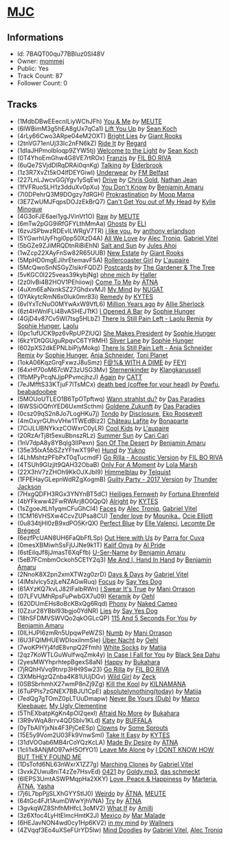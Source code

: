 # [MJC](https://open.spotify.com/playlist/7BAQT00qu77BBIuz0SI48V)
## Informations
<!-- META_BEGIN -->
- Id: 7BAQT00qu77BBIuz0SI48V
- Owner: [mommej](https://open.spotify.com/user/mommej)
- Public: Yes
- Track Count: 87
- Follower Count: 0
<!-- META_END -->


## Tracks
<!-- TRACK_LIST_BEGIN -->
- (1MdbDBwEEecnlLiyWChJFh) [You & Me](https://open.spotify.com/track/1MdbDBwEEecnlLiyWChJFh) *by* [MEUTE](https://open.spotify.com/artist/1z5xbcOeFRQXBVDpvRPh8H)
- (6IWBimM3g5hEA8gUx7qCa1) [Lift You Up](https://open.spotify.com/track/6IWBimM3g5hEA8gUx7qCa1) *by* [Sean Koch](https://open.spotify.com/artist/4sOLJi96MhdlMv5Iz9YZT9)
- (4rLy66Cwo3ARpe04eM2OXT) [Bright Lies](https://open.spotify.com/track/4rLy66Cwo3ARpe04eM2OXT) *by* [Giant Rooks](https://open.spotify.com/artist/5wD0owYApRtYmjPWavWKvb)
- (2tnVG71enUj33Ic2nFN6kZ) [Ride It](https://open.spotify.com/track/2tnVG71enUj33Ic2nFN6kZ) *by* [Regard](https://open.spotify.com/artist/4ofCBoyEiGSePFAG500xev)
- (1dIaJHPmolbloqp9ZYW5tj) [Welcome to the Light](https://open.spotify.com/track/1dIaJHPmolbloqp9ZYW5tj) *by* [Sean Koch](https://open.spotify.com/artist/4sOLJi96MhdlMv5Iz9YZT9)
- (0T4YhoEmGhw4G8VE7rtROx) [Franzis](https://open.spotify.com/track/0T4YhoEmGhw4G8VE7rtROx) *by* [FIL BO RIVA](https://open.spotify.com/artist/3JE0uoggWwwYG6rSSJk0HN)
- (6uQe7SVjdDlRqDRAi0qnKg) [Talking](https://open.spotify.com/track/6uQe7SVjdDlRqDRAi0qnKg) *by* [Elderbrook](https://open.spotify.com/artist/2vf4pRsEY6LpL5tKmqWb64)
- (1z3R7XvZt5kO4lfDEYGiwl) [Underwear](https://open.spotify.com/track/1z3R7XvZt5kO4lfDEYGiwl) *by* [FM Belfast](https://open.spotify.com/artist/22V3XeUvqBmVzu82JdKFWi)
- (227LnLJwcvGGjYgv1ySqEw) [Drive](https://open.spotify.com/track/227LnLJwcvGGjYgv1ySqEw) *by* [Chris Gold](https://open.spotify.com/artist/3k2ntYCRYwchneYCxhOZFN), [Nathan Jean](https://open.spotify.com/artist/6QwldttyGTxNlwhjgegpXf)
- (1fVFRuoSLH1z3dduXv0pXu) [You Don't Know](https://open.spotify.com/track/1fVFRuoSLH1z3dduXv0pXu) *by* [Benjamin Amaru](https://open.spotify.com/artist/05HjXsZCR2S4JW473HsFvp)
- (7l0DPehrQ3M9DOgzy7dRGH) [Prokrastination](https://open.spotify.com/track/7l0DPehrQ3M9DOgzy7dRGH) *by* [Moop Mama](https://open.spotify.com/artist/49rpD3gtSpIjsZNxdwhuYl)
- (3E7ZwUMJFqpsDOJzEkBrQ7) [Can't Get You out of My Head](https://open.spotify.com/track/3E7ZwUMJFqpsDOJzEkBrQ7) *by* [Kylie Minogue](https://open.spotify.com/artist/4RVnAU35WRWra6OZ3CbbMA)
- (4G3oFJE6aei1ygJVinVt1O) [Raw](https://open.spotify.com/track/4G3oFJE6aei1ygJVinVt1O) *by* [MEUTE](https://open.spotify.com/artist/1z5xbcOeFRQXBVDpvRPh8H)
- (6mTw2pGG9iRfGFYLthMmAa) [Ghosts](https://open.spotify.com/track/6mTw2pGG9iRfGFYLthMmAa) *by* [ELI](https://open.spotify.com/artist/63gbXCha1jpkrJJ9K5gGpR)
- (6zvJSPbwzRDEvILWRgV7TR) [i like you.](https://open.spotify.com/track/6zvJSPbwzRDEvILWRgV7TR) *by* [anthony erlandson](https://open.spotify.com/artist/1JFwvTvj5ITQAwRP5pXLXS)
- (5YGwrhUyFhgi0pp50XzD4A) [All We Love](https://open.spotify.com/track/5YGwrhUyFhgi0pp50XzD4A) *by* [Alec Troniq](https://open.spotify.com/artist/7gY2UGpmfLNKfezQPuG7Hx), [Gabriel Vitel](https://open.spotify.com/artist/1cdGFmm7cm0yvD7mA40R8x)
- (5bGZe9ZJiMRQDtnRiBiEhN) [Salt and Sun](https://open.spotify.com/track/5bGZe9ZJiMRQDtnRiBiEhN) *by* [Jules Ahoi](https://open.spotify.com/artist/2l1xTBTIBaAiJhekoLM8mk)
- (1wZcp22XAyFnSw82R65UUB) [New Estate](https://open.spotify.com/track/1wZcp22XAyFnSw82R65UUB) *by* [Giant Rooks](https://open.spotify.com/artist/5wD0owYApRtYmjPWavWKvb)
- (5MpHD0mgEJihrEtemavF5A) [Rollercoaster Girl](https://open.spotify.com/track/5MpHD0mgEJihrEtemavF5A) *by* [L'aupaire](https://open.spotify.com/artist/6d9XIbBseVi999qdzDEtwE)
- (5McQwoSnNSGyZlsikrFQDZ) [Postcards](https://open.spotify.com/track/5McQwoSnNSGyZlsikrFQDZ) *by* [The Gardener & The Tree](https://open.spotify.com/artist/1GarejqGHyKM1adTFnB4NN)
- (5vKGC0I225veas39kybjNg) [ohne mich](https://open.spotify.com/track/5vKGC0I225veas39kybjNg) *by* [Haller](https://open.spotify.com/artist/62U6nJKR1V8QOspXUzWle3)
- (2z0IvBi4B2HOV1PEhiiowj) [Come To Me](https://open.spotify.com/track/2z0IvBi4B2HOV1PEhiiowj) *by* [ÄTNA](https://open.spotify.com/artist/4ORnI4BzjKFbUply6fRvkX)
- (4uXm6EaNxnkSZ27GhdxvMJ) [My Mind](https://open.spotify.com/track/4uXm6EaNxnkSZ27GhdxvMJ) *by* [NUGAT](https://open.spotify.com/artist/74yjU6gHx05PeHAokao6DS)
- (0YAkytcRmN6x0Iuk0mr83i) [Remedy](https://open.spotify.com/track/0YAkytcRmN6x0Iuk0mr83i) *by* [KYTES](https://open.spotify.com/artist/1q8H46YhdCtAO8tXHIWe2d)
- (6vlYxTcNuO0MYwAxW9VfL6) [Million Years ago](https://open.spotify.com/track/6vlYxTcNuO0MYwAxW9VfL6) *by* [Allie Sherlock](https://open.spotify.com/artist/2yTmZ1PwFKkO0FjQp2flPl)
- (6zt4HWnIFLi4BvASHEJTtK) [I Opened A Bar](https://open.spotify.com/track/6zt4HWnIFLi4BvASHEJTtK) *by* [Sophie Hunger](https://open.spotify.com/artist/3nOQJdlPEzFVhTEzxwcGax)
- (4GjD4v87Cv5WI7tsg5HLbZ) [There Is Still Pain Left - Laolu Remix](https://open.spotify.com/track/4GjD4v87Cv5WI7tsg5HLbZ) *by* [Sophie Hunger](https://open.spotify.com/artist/3nOQJdlPEzFVhTEzxwcGax), [Laolu](https://open.spotify.com/artist/53PSeUFq8tMZc0zdd1oUTG)
- (0pc1ufUCK9pz6vRpUPZlUQ) [She Makes President](https://open.spotify.com/track/0pc1ufUCK9pz6vRpUPZlUQ) *by* [Sophie Hunger](https://open.spotify.com/artist/3nOQJdlPEzFVhTEzxwcGax)
- (6kzYDtQGUguRpqvC6TYRMH) [Sliver Lane](https://open.spotify.com/track/6kzYDtQGUguRpqvC6TYRMH) *by* [Sophie Hunger](https://open.spotify.com/artist/3nOQJdlPEzFVhTEzxwcGax)
- (602pXS2dkEPNLbiPjyMokg) [There Is Still Pain Left - Anja Schneider Remix](https://open.spotify.com/track/602pXS2dkEPNLbiPjyMokg) *by* [Sophie Hunger](https://open.spotify.com/artist/3nOQJdlPEzFVhTEzxwcGax), [Anja Schneider](https://open.spotify.com/artist/0f14r70OISSfJoyqYaHbgV), [Toni Planet](https://open.spotify.com/artist/2cHCrHzbImO4wSgev0g6U4)
- (1okA06KqzGrqFxwzJ8uSmz) [F@%& WITH A DIME](https://open.spotify.com/track/1okA06KqzGrqFxwzJ8uSmz) *by* [FEYI](https://open.spotify.com/artist/2E41RSTUOR7CBYbfzXYI2t)
- (64xHf70oM67cWZ3zUSG3Mv) [Sternenkinder](https://open.spotify.com/track/64xHf70oM67cWZ3zUSG3Mv) *by* [Klangkarussell](https://open.spotify.com/artist/041iTeoMIwXMlShuQPIVKo)
- (1fbMPyPcqNJjpPPvmcjhzJ) [Again](https://open.spotify.com/track/1fbMPyPcqNJjpPPvmcjhzJ) *by* [CATT](https://open.spotify.com/artist/4vECkYVXR5tUXqDk2LVzkJ)
- (7eJMfftS33KTjuF7lTsMCx) [death bed (coffee for your head)](https://open.spotify.com/track/7eJMfftS33KTjuF7lTsMCx) *by* [Powfu](https://open.spotify.com/artist/6bmlMHgSheBauioMgKv2tn), [beabadoobee](https://open.spotify.com/artist/35l9BRT7MXmM8bv2WDQiyB)
- (5MOUoUTLEO1B6TpOTpftwq) [Wann strahlst du?](https://open.spotify.com/track/5MOUoUTLEO1B6TpOTpftwq) *by* [Das Paradies](https://open.spotify.com/artist/5wYcbpyGZGlUOiNpbLWZTo)
- (6WSSiOQfnYED6UxmtScthm) [Goldene Zukunft](https://open.spotify.com/track/6WSSiOQfnYED6UxmtScthm) *by* [Das Paradies](https://open.spotify.com/artist/5wYcbpyGZGlUOiNpbLWZTo)
- (0csz09qS2n8Jo7LogHKu7j) [Tondo](https://open.spotify.com/track/0csz09qS2n8Jo7LogHKu7j) *by* [Disclosure](https://open.spotify.com/artist/6nS5roXSAGhTGr34W6n7Et), [Eko Roosevelt](https://open.spotify.com/artist/7hs75D38FalYWr7BDO1WPh)
- (4mOxyrGUhvVHw1TWEdBiz2) [Château Lafite](https://open.spotify.com/track/4mOxyrGUhvVHw1TWEdBiz2) *by* [Bonaparte](https://open.spotify.com/artist/2jwl8DJIsmnFbA5vPdGSCy)
- (7CiJLUBNYkxzCOWxrC0yLR) [Cool Kids](https://open.spotify.com/track/7CiJLUBNYkxzCOWxrC0yLR) *by* [L'aupaire](https://open.spotify.com/artist/6d9XIbBseVi999qdzDEtwE)
- (20RzArTj8t5exuBbnszRLz) [Summer Sun](https://open.spotify.com/track/20RzArTj8t5exuBbnszRLz) *by* [Cari Cari](https://open.spotify.com/artist/0ey6crPk5fXQWkq21iPTMV)
- (1nV7dpA8y8YBqlg3IIPexn) [Son Of The Desert](https://open.spotify.com/track/1nV7dpA8y8YBqlg3IIPexn) *by* [Benjamin Amaru](https://open.spotify.com/artist/05HjXsZCR2S4JW473HsFvp)
- (35e35lxA5bSZzYFtwXT9Pe) [Hund](https://open.spotify.com/track/35e35lxA5bSZzYFtwXT9Pe) *by* [Yukno](https://open.spotify.com/artist/01JZtu3hMY7lmY36RCqzIl)
- (4LhMshtzPFbPxT0qTucmdF) [Go Rilla - Acoustic Version](https://open.spotify.com/track/4LhMshtzPFbPxT0qTucmdF) *by* [FIL BO RIVA](https://open.spotify.com/artist/3JE0uoggWwwYG6rSSJk0HN)
- (4TSUh9GIzjlt9QAH32ObaB) [Only For A Moment](https://open.spotify.com/track/4TSUh9GIzjlt9QAH32ObaB) *by* [Lola Marsh](https://open.spotify.com/artist/56UIK6wmbbxuQ6VA20vrWD)
- (22X3hV7zZHOh9KkOJXJbI9) [Himmelblau](https://open.spotify.com/track/22X3hV7zZHOh9KkOJXJbI9) *by* [Telquist](https://open.spotify.com/artist/1P7bWg37j6b4baXFeNNzrE)
- (1FPEHayGLepnWdRZgXogmB) [Guilty Party - 2017 Version](https://open.spotify.com/track/1FPEHayGLepnWdRZgXogmB) *by* [Thunder Jackson](https://open.spotify.com/artist/3o0xJMKswwtXz2PhrRCHhJ)
- (7HxgQDFH3RGx3YNYnBT5dC) [Heiliges Fernweh](https://open.spotify.com/track/7HxgQDFH3RGx3YNYnBT5dC) *by* [Fortuna Ehrenfeld](https://open.spotify.com/artist/7xs1dZEBvPCk2zktBhVeKb)
- (4bYFkww42FwRWArj8O0QpQ) [Alright](https://open.spotify.com/track/4bYFkww42FwRWArj8O0QpQ) *by* [KYTES](https://open.spotify.com/artist/1q8H46YhdCtAO8tXHIWe2d)
- (1sZgoeJtLh1yqmCFuGhCI4) [Faces](https://open.spotify.com/track/1sZgoeJtLh1yqmCFuGhCI4) *by* [Alec Troniq](https://open.spotify.com/artist/7gY2UGpmfLNKfezQPuG7Hx), [Gabriel Vitel](https://open.spotify.com/artist/1cdGFmm7cm0yvD7mA40R8x)
- (1CM16VHSXw4CcvZUPsa8CU) [Tender love](https://open.spotify.com/track/1CM16VHSXw4CcvZUPsa8CU) *by* [Mounika.](https://open.spotify.com/artist/2FdGoGN8SKxgxhUlP9aMDO), [Ocie Elliott](https://open.spotify.com/artist/5jbk18C7YXRcEZxUWPJCyT)
- (0u834tjHl0zB9xdPO5KrQX) [Perfect Blue](https://open.spotify.com/track/0u834tjHl0zB9xdPO5KrQX) *by* [Elle Valenci](https://open.spotify.com/artist/3glvSAS5Z6057HM9ov0HOt), [Lecomte De Brégeot](https://open.spotify.com/artist/0Y3QSSc5Uw3g2ZHPkR2bdA)
- (6ezfPcUAN8UH6FaQbFfLSp) [Out Here with Us](https://open.spotify.com/track/6ezfPcUAN8UH6FaQbFfLSp) *by* [Parra for Cuva](https://open.spotify.com/artist/238y1dKPtMeFEpX3Y6H1Vr)
- (0mesXBMiwhSsFjUJNe9k1T) [Kalif Onya](https://open.spotify.com/track/0mesXBMiwhSsFjUJNe9k1T) *by* [Al Pride](https://open.spotify.com/artist/2H348ORtPqCyeJllhI8ddB)
- (6stEilqJf8jJmasT6XqFfb) [U-Ser-Name](https://open.spotify.com/track/6stEilqJf8jJmasT6XqFfb) *by* [Benjamin Amaru](https://open.spotify.com/artist/05HjXsZCR2S4JW473HsFvp)
- (5eB7FCmbmOckoh5CE1Y2q3) [Me And I, Hand In Hand](https://open.spotify.com/track/5eB7FCmbmOckoh5CE1Y2q3) *by* [Benjamin Amaru](https://open.spotify.com/artist/05HjXsZCR2S4JW473HsFvp)
- (2NnoK8X2pn2xmXTWzg0zrD) [Days & Days](https://open.spotify.com/track/2NnoK8X2pn2xmXTWzg0zrD) *by* [Gabriel Vitel](https://open.spotify.com/artist/1cdGFmm7cm0yvD7mA40R8x)
- (4IMslvlcy5zjLeNZAGwRuq) [Focus](https://open.spotify.com/track/4IMslvlcy5zjLeNZAGwRuq) *by* [Say Yes Dog](https://open.spotify.com/artist/039HWymb5EJiSHhtlJctsi)
- (61AYzKQ7kvLJ82IFaIbRWn) [I Swear It's True](https://open.spotify.com/track/61AYzKQ7kvLJ82IFaIbRWn) *by* [Mani Orrason](https://open.spotify.com/artist/6Xy8dw47s5ZgDlr0isOLV2)
- (07LFVUMhRpsFuPwbGX7u09) [Keramik](https://open.spotify.com/track/07LFVUMhRpsFuPwbGX7u09) *by* [Oehl](https://open.spotify.com/artist/0LLCimRswRk6Ks5oBJ4Abp)
- (620DUmEHs8oBcKBxQg6Rqd) [Phony](https://open.spotify.com/track/620DUmEHs8oBcKBxQg6Rqd) *by* [Naked Cameo](https://open.spotify.com/artist/6tzSR1jkVo43Y3r4EFA6df)
- (0Zzur28YBbI93bgjo0YdNR) [Lies](https://open.spotify.com/track/0Zzur28YBbI93bgjo0YdNR) *by* [Say Yes Dog](https://open.spotify.com/artist/039HWymb5EJiSHhtlJctsi)
- (18hSFDMVSWVQo2qkOGLcQP) [115 And 5 Seconds For You](https://open.spotify.com/track/18hSFDMVSWVQo2qkOGLcQP) *by* [Benjamin Amaru](https://open.spotify.com/artist/05HjXsZCR2S4JW473HsFvp)
- (0ILHJPI6zmRn5UpqwPeWZS) [Numb](https://open.spotify.com/track/0ILHJPI6zmRn5UpqwPeWZS) *by* [Mani Orrason](https://open.spotify.com/artist/6Xy8dw47s5ZgDlr0isOLV2)
- (6U3FQIMHUEWDIoxilnmSIe) [Über Nacht](https://open.spotify.com/track/6U3FQIMHUEWDIoxilnmSIe) *by* [Oehl](https://open.spotify.com/artist/0LLCimRswRk6Ks5oBJ4Abp)
- (7woKPHYj4fdE8vnpQ2Ffmh) [White Socks](https://open.spotify.com/track/7woKPHYj4fdE8vnpQ2Ffmh) *by* [Matija](https://open.spotify.com/artist/0AT9xOpJni8J7sM4UNrrt9)
- (2qz7KoWTLGuWuIfwqZmk4y) [In Case I Fall for You](https://open.spotify.com/track/2qz7KoWTLGuWuIfwqZmk4y) *by* [Black Sea Dahu](https://open.spotify.com/artist/5JrIBQLdYU5SkSdu0zrO70)
- (2yesMWYhprhtepBgexS8aN) [Happy](https://open.spotify.com/track/2yesMWYhprhtepBgexS8aN) *by* [Bukahara](https://open.spotify.com/artist/21K0gLOe4i0o6l1MHd5a6W)
- (7jRQhHVvq9tnrp3HH9Sw23) [Go Rilla](https://open.spotify.com/track/7jRQhHVvq9tnrp3HH9Sw23) *by* [FIL BO RIVA](https://open.spotify.com/artist/3JE0uoggWwwYG6rSSJk0HN)
- (3XMbHgzQZnba4K81UUjDGv) [Wild Girl](https://open.spotify.com/track/3XMbHgzQZnba4K81UUjDGv) *by* [Zeck](https://open.spotify.com/artist/2Brk4G18TPI8kgR3fG8agO)
- (0SBSbrhmhX27wmP8nZj9Zg) [Kill the Kool](https://open.spotify.com/track/0SBSbrhmhX27wmP8nZj9Zg) *by* [KILNAMANA](https://open.spotify.com/artist/3GcJByqqe50YhBlkYq9dDx)
- (6TuPPls7zGNEX7BBJU1CpE) [absolutelynothing(today)](https://open.spotify.com/track/6TuPPls7zGNEX7BBJU1CpE) *by* [Matija](https://open.spotify.com/artist/0AT9xOpJni8J7sM4UNrrt9)
- (7edQg7gTOmZ0pLTUuDmapw) [Never Be Yours (Dub)](https://open.spotify.com/track/7edQg7gTOmZ0pLTUuDmapw) *by* [Marco Kleebauer](https://open.spotify.com/artist/6V6PVcKsN7s2GUtZIoK864), [My Ugly Clementine](https://open.spotify.com/artist/5PLynKfQumQiB3ihXcG28Y)
- (5ThEXbatpKgKn4pOl2qexl) [Afraid No More](https://open.spotify.com/track/5ThEXbatpKgKn4pOl2qexl) *by* [Bukahara](https://open.spotify.com/artist/21K0gLOe4i0o6l1MHd5a6W)
- (3R9vWqA8rrv4QDSblv1KLd) [Katy](https://open.spotify.com/track/3R9vWqA8rrv4QDSblv1KLd) *by* [BUFFALA](https://open.spotify.com/artist/27Vd3yb5Q9CoMJCYMb9zpg)
- (0yTbAllYjxNx4F3PjCeESp) [Clowns](https://open.spotify.com/track/0yTbAllYjxNx4F3PjCeESp) *by* [Some Sprouts](https://open.spotify.com/artist/41g2y82Z8CADYGlzujOzKp)
- (15E5y9Vom2U03Fk9VnwSmI) [Take It Easy](https://open.spotify.com/track/15E5y9Vom2U03Fk9VnwSmI) *by* [KYTES](https://open.spotify.com/artist/1q8H46YhdCtAO8tXHIWe2d)
- (31dVOOab6MB4rCoYQzKcLA) [Made By Desire](https://open.spotify.com/track/31dVOOab6MB4rCoYQzKcLA) *by* [ÄTNA](https://open.spotify.com/artist/4ORnI4BzjKFbUply6fRvkX)
- (1cIi1x8ANjMO97wH5OfYO1) [Leave Me Alone](https://open.spotify.com/track/1cIi1x8ANjMO97wH5OfYO1) *by* [I DONT KNOW HOW BUT THEY FOUND ME](https://open.spotify.com/artist/0Raaw7kr1Vzat4ZvHzjsJR)
- (1DsTofd6NL63nWxrX1ZZ7g) [Marching Clones](https://open.spotify.com/track/1DsTofd6NL63nWxrX1ZZ7g) *by* [Gabriel Vitel](https://open.spotify.com/artist/1cdGFmm7cm0yvD7mA40R8x)
- (3vxkZUwu8niT4zZe7HsvEd) [0421](https://open.spotify.com/track/3vxkZUwu8niT4zZe7HsvEd) *by* [Goldy.mp3](https://open.spotify.com/artist/15OpDdqnzp15Be1IC8xZn7), [das schmeckt](https://open.spotify.com/artist/10l41OOjG8mcW7bO4kVVuu)
- (6IEPS3UmtASWPMqpHa2XKY) [Love, Peace & Happiness](https://open.spotify.com/track/6IEPS3UmtASWPMqpHa2XKY) *by* [Marteria](https://open.spotify.com/artist/3nDNDLcZuSto4k9u4AbcLB), [ÄTNA](https://open.spotify.com/artist/4ORnI4BzjKFbUply6fRvkX), [Yasha](https://open.spotify.com/artist/3tmjMu5zfLOTVJ8YX5FDpU)
- (7j6L7bpPjjSLXhGYYStIJ0) [Weirdo](https://open.spotify.com/track/7j6L7bpPjjSLXhGYYStIJ0) *by* [ÄTNA](https://open.spotify.com/artist/4ORnI4BzjKFbUply6fRvkX), [MEUTE](https://open.spotify.com/artist/1z5xbcOeFRQXBVDpvRPh8H)
- (64tGc4FJt1AumDWwYjhVNA) [Try](https://open.spotify.com/track/64tGc4FJt1AumDWwYjhVNA) *by* [ÄTNA](https://open.spotify.com/artist/4ORnI4BzjKFbUply6fRvkX)
- (3gvkqWZ8ShfhMHfcL3oMV2) [What If](https://open.spotify.com/track/3gvkqWZ8ShfhMHfcL3oMV2) *by* [Amilli](https://open.spotify.com/artist/6plodklNvq0eGpBOL4ko0D)
- (3z6Xfoc4LyHtElmcHmtK2J) [Mexico](https://open.spotify.com/track/3z6Xfoc4LyHtElmcHmtK2J) *by* [Mar Malade](https://open.spotify.com/artist/31XESXereH3q4fhAjG1NUw)
- (6HEJavNON4wd0cy1Hp6KV2) [in my mind](https://open.spotify.com/track/6HEJavNON4wd0cy1Hp6KV2) *by* [Wallners](https://open.spotify.com/artist/3EdHRW9KganBlpKU12OQos)
- (4ZVqqf3Eo4uXSeFUrYD5lw) [Mind Doodles](https://open.spotify.com/track/4ZVqqf3Eo4uXSeFUrYD5lw) *by* [Gabriel Vitel](https://open.spotify.com/artist/1cdGFmm7cm0yvD7mA40R8x), [Alec Troniq](https://open.spotify.com/artist/7gY2UGpmfLNKfezQPuG7Hx)
<!-- TRACK_LIST_END -->
